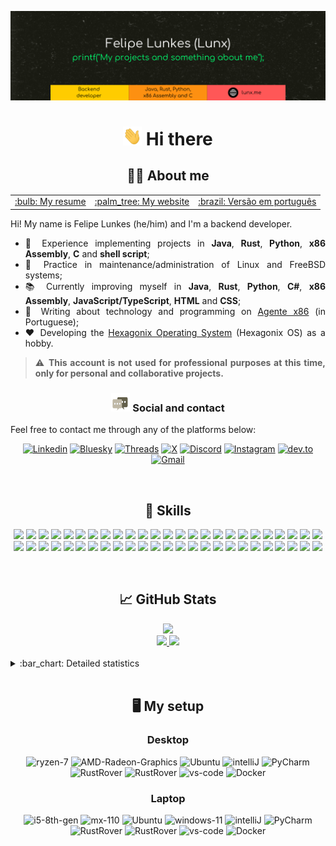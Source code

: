 
[![Header](https://raw.githubusercontent.com/felipenlunkes/felipenlunkes/master/img/header.png "My page")](https://lunx.me)

<div align="center">

# [<img src="https://github.com/felipenlunkes/felipenlunkes/blob/main/img/wave.gif" width="30px" height="30px"/>]() Hi there

## :technologist: About me

</div>

<div align="justify">

<table align="center">
<tr>
<td><a href="https://cv.lunx.me">:bulb: My resume </a></td>
<td><a href="https://lunx.me">:palm_tree: My website </a></td>
<td><a href="https://github.com/felipenlunkes/felipenlunkes/blob/main/README.pt.md">:brazil: Versão em português</a></td>
</tr>
</table>

Hi! My name is Felipe Lunkes (he/him) and I'm a backend developer.

* :abacus: Experience implementing projects in **Java**, **Rust**, **Python**, **x86 Assembly**, **C** and **shell script**;
* :seedling: Practice in maintenance/administration of Linux and FreeBSD systems;
* :books: Currently improving myself in **Java**, **Rust**, **Python**, **C#**, **x86 Assembly**, **JavaScript/TypeScript**, **HTML** and **CSS**;
* :newspaper: Writing about technology and programming on [Agente x86](https://blog.lunx.me) (in Portuguese);
* :heart: Developing the [Hexagonix Operating System](https://github.com/hexagonix) (Hexagonix OS) as a hobby.

> :warning: **This account is not used for professional purposes at this time, only for personal and collaborative projects.**

</div>

<div align="center">

### [<img src="https://raw.githubusercontent.com/felipenlunkes/felipenlunkes/master/img/message.gif" width="30px" height="30px"/>]() Social and contact

</div>

<div align="justify">

Feel free to contact me through any of the platforms below:

</div>

<div align="center">

[![Linkedin](https://img.shields.io/badge/LinkedIn-Contact_me-informational?style=flat&logo=linkedin&logoColor=white&color=2bbc8a)](https://www.linkedin.com/in/felipelunkes/)
[![Bluesky](https://img.shields.io/badge/Bluesky-Contact_me-informational?style=flat&logo=bluesky&logoColor=white&color=2bbc8a)](https://bsky.app/profile/lunx.me)
[![Threads](https://img.shields.io/badge/Threads-Contact_me-informational?style=flat&logo=threads&logoColor=white&color=2bbc8a)](https://www.threads.net/@lunx8086)
[![X](https://img.shields.io/badge/X-Contact_me-informational?style=flat&logo=x&logoColor=white&color=2bbc8a)](https://www.twitter.com/lunx8086/)
[![Discord](https://img.shields.io/badge/Discord-Contact_me-informational?style=flat&logo=discord&logoColor=white&color=2bbc8a)](http://discordapp.com/users/lunx8086)
[![Instagram](https://img.shields.io/badge/Instagram-Contact_me-informational?style=flat&logo=instagram&logoColor=white&color=2bbc8a)](https://www.instagram.com/lunx8086/)
[![dev.to](https://img.shields.io/badge/dev.to-Contact_me-informational?style=flat&logo=dev.to&logoColor=white&color=2bbc8a)](https://dev.to/lunx8086)
[![Gmail](https://img.shields.io/badge/Gmail-Contact_me-informational?style=flat&logo=gmail&logoColor=white&color=2bbc8a)](mailto:felipenldev@gmail.com)

</div>

<!-- Vai funcionar como <hr> -->

<img src="https://i.imgur.com/waxVImv.png" width="100%" height="2px" />

<div align="center">

## :rocket: Skills
    
[![](https://img.shields.io/badge/Code-x86_Assembly-informational?style=flat&logo=asssembly&logoColor=white&color=2bbc8a)](https://github.com/felipenlunkes)
[![](https://img.shields.io/badge/Code-C-informational?style=flat&logo=c&logoColor=white&color=2bbc8a)](https://github.com/felipenlunkes)
[![](https://img.shields.io/badge/Code-C_Sharp-informational?style=flat&logo=.net&logoColor=white&color=2bbc8a)](https://github.com/felipenlunkes)
[![](https://img.shields.io/badge/Code-Java-informational?style=flat&logo=openjdk&logoColor=white&color=2bbc8a)](https://github.com/felipenlunkes)
[![](https://img.shields.io/badge/Code-JavaScript-informational?style=flat&logo=javascript&logoColor=white&color=2bbc8a)](https://github.com/felipenlunkes)
[![](https://img.shields.io/badge/Code-TypeScript-informational?style=flat&logo=typescript&logoColor=white&color=2bbc8a)](https://github.com/felipenlunkes)
[![](https://img.shields.io/badge/Code-Python-informational?style=flat&logo=python&logoColor=white&color=2bbc8a)](https://github.com/felipenlunkes)
[![](https://img.shields.io/badge/Code-Rust-informational?style=flat&logo=rust&logoColor=white&color=2bbc8a)](https://github.com/felipenlunkes)
[![](https://img.shields.io/badge/Code-Visual_Basic-informational?style=flat&logo=.net&logoColor=white&color=2bbc8a)](https://github.com/felipenlunkes)
[![](https://img.shields.io/badge/Code-Shell_Script-informational?style=flat&logo=gnu-bash&logoColor=white&color=2bbc8a)](https://github.com/felipenlunkes)
[![](https://img.shields.io/badge/Code-Make-informational?style=flat&logo=cmake&logoColor=white&color=2bbc8a)](https://github.com/felipenlunkes)
[![](https://img.shields.io/badge/Code-Markdown-informational?style=flat&logo=markdown&logoColor=white&color=2bbc8a)](https://github.com/felipenlunkes)
[![](https://img.shields.io/badge/Code-HTML-informational?style=flat&logo=html5&logoColor=white&color=2bbc8a)](https://github.com/felipenlunkes)
[![](https://img.shields.io/badge/Code-CSS-informational?style=flat&logo=css&logoColor=white&color=2bbc8a)](https://github.com/felipenlunkes)
[![](https://img.shields.io/badge/Framework-Spring-informational?style=flat&logo=spring&logoColor=white&color=2bbc8a)](https://github.com/felipenlunkes)
[![](https://img.shields.io/badge/Framework-Hibernate-informational?style=flat&logo=hibernate&logoColor=white&color=2bbc8a)](https://github.com/felipenlunkes)
[![](https://img.shields.io/badge/Framework-ASP.NET_Core-informational?style=flat&logo=.net&logoColor=white&color=2bbc8a)](https://github.com/felipenlunkes)
[![](https://img.shields.io/badge/Framework-Entity_Framework_Core-informational?style=flat&logo=.net&logoColor=white&color=2bbc8a)](https://github.com/felipenlunkes)
[![](https://img.shields.io/badge/Framework-Bootstrap-informational?style=flat&logo=bootstrap&logoColor=white&color=2bbc8a)](https://github.com/felipenlunkes)
[![](https://img.shields.io/badge/Tool-Docker-informational?style=flat&logo=docker&logoColor=white&color=2bbc8a)](https://github.com/felipenlunkes)
[![](https://img.shields.io/badge/Tool-Git-informational?style=flat&logo=git&logoColor=white&color=2bbc8a)](https://github.com/felipenlunkes)
[![](https://img.shields.io/badge/Tool-GitHub-informational?style=flat&logo=github&logoColor=white&color=2bbc8a)](https://github.com/felipenlunkes)
[![](https://img.shields.io/badge/Tool-Bitbucket-informational?style=flat&logo=bitbucket&logoColor=white&color=2bbc8a)](https://github.com/felipenlunkes)
[![](https://img.shields.io/badge/Tool-Gradle-informational?style=flat&logo=gradle&logoColor=white&color=2bbc8a)](https://github.com/felipenlunkes)
[![](https://img.shields.io/badge/Tool-Postman-informational?style=flat&logo=postman&logoColor=white&color=2bbc8a)](https://github.com/felipenlunkes)
[![](https://img.shields.io/badge/Tool-Jenkins-informational?style=flat&logo=jenkins&logoColor=white&color=2bbc8a)](https://github.com/felipenlunkes)
[![](https://img.shields.io/badge/Tool-Jira-informational?style=flat&logo=jira&logoColor=white&color=2bbc8a)](https://github.com/felipenlunkes)
[![](https://img.shields.io/badge/Tool-Kafka-informational?style=flat&logo=apachekafka&logoColor=white&color=2bbc8a)](https://github.com/felipenlunkes)
[![](https://img.shields.io/badge/Tool-RabbitMQ-informational?style=flat&logo=rabbitmq&logoColor=white&color=2bbc8a)](https://github.com/felipenlunkes)
[![](https://img.shields.io/badge/Tool-Figma-informational?style=flat&logo=figma&logoColor=white&color=2bbc8a)](https://github.com/felipenlunkes)
[![](https://img.shields.io/badge/DB-MySQL-informational?style=flat&logo=mysql&logoColor=white&color=2bbc8a)](https://github.com/felipenlunkes)
[![](https://img.shields.io/badge/DB-MongoDB-informational?style=flat&logo=mongodb&logoColor=white&color=2bbc8a)](https://github.com/felipenlunkes)
[![](https://img.shields.io/badge/DB-Redis-informational?style=flat&logo=redis&logoColor=white&color=2bbc8a)](https://github.com/felipenlunkes)
[![](https://img.shields.io/badge/Service-AWS-informational?style=flat&logo=amazonwebservices&logoColor=white&color=2bbc8a)](https://github.com/felipenlunkes)
[![](https://img.shields.io/badge/Service-AWS_Lambda-informational?style=flat&logo=awslambda&logoColor=white&color=2bbc8a)](https://github.com/felipenlunkes)
[![](https://img.shields.io/badge/Service-Amazon_S3-informational?style=flat&logo=amazons3&logoColor=white&color=2bbc8a)](https://github.com/felipenlunkes)
[![](https://img.shields.io/badge/IDE-Android_Studio-informational?style=flat&logo=android-studio&logoColor=white&color=2bbc8a)](https://github.com/felipenlunkes)
[![](https://img.shields.io/badge/IDE-Arduino_IDE-informational?style=flat&logo=arduino&logoColor=white&color=2bbc8a)](https://github.com/felipenlunkes)
[![](https://img.shields.io/badge/IDE-Eclipse-informational?style=flat&logo=eclipse&logoColor=white&color=2bbc8a)](https://github.com/felipenlunkes)
[![](https://img.shields.io/badge/IDE-IntelliJ_IDEA-informational?style=flat&logo=intellij-idea&logoColor=white&color=2bbc8a)](https://github.com/felipenlunkes)
[![](https://img.shields.io/badge/IDE-PyCharm-informational?style=flat&logo=pycharm&logoColor=white&color=2bbc8a)](https://github.com/felipenlunkes)
[![](https://img.shields.io/badge/IDE-Rider-informational?style=flat&logo=rider&logoColor=white&color=2bbc8a)](https://github.com/felipenlunkes)
[![](https://img.shields.io/badge/IDE-RustRover-informational?style=flat&logo=jetbrains&logoColor=white&color=2bbc8a)](https://github.com/felipenlunkes)
[![](https://img.shields.io/badge/IDE-Visual_Studio-informational?style=flat&logo=visual-studio&logoColor=white&color=2bbc8a)](https://github.com/felipenlunkes)
[![](https://img.shields.io/badge/IDE-VS_Code-informational?style=flat&logo=visualstudiocode&logoColor=white&color=2bbc8a)](https://github.com/felipenlunkes)
[![](https://img.shields.io/badge/OS-Windows-informational?style=flat&logo=windows&logoColor=white&color=2bbc8a)](https://github.com/felipenlunkes)
[![](https://img.shields.io/badge/OS-Linux-informational?style=flat&logo=linux&logoColor=white&color=2bbc8a)](https://github.com/felipenlunkes)
[![](https://img.shields.io/badge/OS-FreeBSD-informational?style=flat&logo=freebsd&logoColor=white&color=2bbc8a)](https://github.com/felipenlunkes)
[![](https://img.shields.io/badge/OS-macOS-informational?style=flat&logo=apple&logoColor=white&color=2bbc8a)](https://github.com/felipenlunkes)
[![](https://img.shields.io/badge/Arduino-Arduino-informational?style=flat&logo=arduino&logoColor=white&color=2bbc8a)](https://github.com/felipenlunkes)

<!--
![Skills and tools](https://skillicons.dev/icons?i=java,rust,cs,py,c,js,ts,html,css,dotnet,md,cmake,bash,bootstrap,nodejs,npm,spring,hibernate,arch,arduino,bsd,debian,linux,mint,ubuntu,plan9,windows,androidstudio,clion,eclipse,idea,pycharm,rider,vscode,webstorm,mysql,docker,kafka,redis,postman,aws,azure,gradle,git,github,bitbucket,jenkins,figma)
-->

</div>

<!-- Vai funcionar como <hr> -->

<img src="https://i.imgur.com/waxVImv.png" width="100%" height="2px" />

<div align="center">

## :chart_with_upwards_trend: GitHub Stats

</div>

<div align="center">

<a href="https://github.com/felipenlunkes#chart_with_upwards_trend-github-stats">
<img src="https://github-profile-trophy.vercel.app/?username=felipenlunkes&row=2&column=5&margin-h=4&theme=darkhub&count_private=true&margin-w=2&no-frame=true">
</a>

<br>

<a href="https://github.com/felipenlunkes#chart_with_upwards_trend-github-stats">
<img height="180em" src="https://github-readme-stats.vercel.app/api?username=felipenlunkes&show_icons=true&theme=tokyonight&bg_color=0D1117&show_icons=true&hide_border=false&count_private=true&PAT_1">
</a>

<!-- Vamos excluir repositórios que não são de minha autoria, como o TROPIX-->

<a href="https://github.com/felipenlunkes#chart_with_upwards_trend-github-stats">
<img height="180em" src="https://github-readme-stats.vercel.app/api/top-langs/?username=felipenlunkes&theme=tokyonight&layout=compact&bg_color=0D1117&count_private=true&exclude_repo=TROPIX&langs_count=12&PAT_1">
</a>

</div>

<br>

<details title="Detailed statistics" align='left'>
<br>
<summary align='left'>:bar_chart: Detailed statistics</summary>

<div align="center">

<!-- Desativado por enquanto - aparentemente, os serviços não funcionam mais

<a href="https://github.com/felipenlunkes#chart_with_upwards_trend-github-stats">
<img height="130em" src="https://github-readme-streak-stats.herokuapp.com/?user=felipenlunkes&theme=tokyonight&hide_border=true&count_private=true&include_all_commits=true&PAT_1">
</a>

-->

<a href="https://github.com/felipenlunkes#chart_with_upwards_trend-github-stats">
<img height="160em" src="https://github-profile-summary-cards.vercel.app/api/cards/profile-details?username=felipenlunkes&theme=tokyonight&count_private=true&PAT_1">
</a>

<a href="https://github.com/felipenlunkes#chart_with_upwards_trend-github-stats">
<img height="160em" src="http://github-profile-summary-cards.vercel.app/api/cards/productive-time?username=felipenlunkes&theme=tokyonight&utcOffset=-3&PAT_1">
</a>

<!-- Desativado por enquanto - aparentemente, os serviços não funcionam mais

<a href="https://github.com/felipenlunkes#chart_with_upwards_trend-github-stats">
<img height="180em" src="https://github-readme-activity-graph.cyclic.app/graph?username=felipenlunkes&custom_title=Felipe%20Lunkes's%20GitHub%20Activity&theme=tokyonight&area=true&hide_border=true&PAT_1">
</a>

<img height="180em" src="https://activity-graph.herokuapp.com/graph?username=felipenlunkes&count_private=true&hide_border=false&theme=tokyonight">

-->

<!-- Aqui, as visitas ao meu perfil -->

[![](https://komarev.com/ghpvc/?username=felipenlunkes&color=F57842&label=GitHub+profile+views&style=for-the-badge)](https://github.com/felipenlunkes)
    
</div>

</details>

<!-- Vai funcionar como <hr> -->

<img src="https://i.imgur.com/waxVImv.png" width="100%" height="2px" />

<div align="center">

## :desktop_computer: My setup

</div>

<div align="center">

### Desktop 

![ryzen-7](https://img.shields.io/badge/AMD-Ryzen_7-ED1C24?style=for-the-badge&logo=amd&logoColor=white)
![AMD-Radeon-Graphics](https://img.shields.io/badge/Radeon-Radeon_Graphics-ED1C24?style=for-the-badge&logo=amd&logoColor=white)
![Ubuntu](https://img.shields.io/badge/Ubuntu-E95420?style=for-the-badge&logo=ubuntu&logoColor=white)
![intelliJ](https://img.shields.io/badge/IntelliJ_IDEA-000000.svg?style=for-the-badge&logo=intellij-idea&logoColor=white)
![PyCharm](https://img.shields.io/badge/PyCharm-000000.svg?style=for-the-badge&logo=pycharm&logoColor=white)
![RustRover](https://img.shields.io/badge/Rider-000000.svg?style=for-the-badge&logo=rider&logoColor=white)
![RustRover](https://img.shields.io/badge/Rust_Rover-000000.svg?style=for-the-badge&logo=jetbrains&logoColor=white)
![vs-code](https://img.shields.io/badge/Visual_Studio_Code-007ACC?style=for-the-badge&logo=visual-studio-code&logoColor=white)
![Docker](https://img.shields.io/badge/docker-%230db7ed.svg?style=for-the-badge&logo=docker&logoColor=white)

</div>

<div align="center">

### Laptop

![i5-8th-gen](https://img.shields.io/badge/Intel-Core_i5_8th-0071C5?style=for-the-badge&logo=intel&logoColor=white)
![mx-110](https://img.shields.io/badge/NVIDIA-MX110-76B900?style=for-the-badge&logo=nvidia&logoColor=white)
![Ubuntu](https://img.shields.io/badge/Ubuntu-E95420?style=for-the-badge&logo=ubuntu&logoColor=white)
![windows-11](https://img.shields.io/badge/Windows_11-0078D6?style=for-the-badge&logo=windows&logoColor=white)
![intelliJ](https://img.shields.io/badge/IntelliJ_IDEA-000000.svg?style=for-the-badge&logo=intellij-idea&logoColor=white)
![PyCharm](https://img.shields.io/badge/PyCharm-000000.svg?style=for-the-badge&logo=pycharm&logoColor=white)
![RustRover](https://img.shields.io/badge/Rider-000000.svg?style=for-the-badge&logo=rider&logoColor=white)
![RustRover](https://img.shields.io/badge/Rust_Rover-000000.svg?style=for-the-badge&logo=jetbrains&logoColor=white)
![vs-code](https://img.shields.io/badge/Visual_Studio_Code-007ACC?style=for-the-badge&logo=visual-studio-code&logoColor=white)
![Docker](https://img.shields.io/badge/docker-%230db7ed.svg?style=for-the-badge&logo=docker&logoColor=white)

</div>

<!--

![AMD E1](https://img.shields.io/badge/AMD-E1-ED1C24?style=for-the-badge&logo=amd&logoColor=white)
![Radeon 8210](https://img.shields.io/badge/AMD-Radeon_HD_8210-ED1C24?style=for-the-badge&logo=amd&logoColor=white)
![FreeBSD](https://img.shields.io/badge/freeBSD-DE2218?style=for-the-badge&logo=freebsd&logoColor=white)
![Pop!_OS](https://img.shields.io/badge/Pop!_OS-48B9C7?style=for-the-badge&logo=Pop!_OS&logoColor=white)
![vs-code](https://img.shields.io/badge/VS_Code-007ACC?style=for-the-badge&logo=Visual-Studio-Code&logoColor=white)

-->

<!--

<img src="https://i.imgur.com/waxVImv.png" width="100%" height="2px" />

<div align="center">

## :heavy_plus_sign: More

</div>

<div align="justify">
    
* <img src="https://raw.githubusercontent.com/felipenlunkes/felipenlunkes/master/img/Brasil.gif" width="25px" height="15px" /> [Versão em português](README.pt.md) (Portuguese version)

</div>

-->
